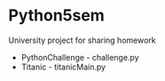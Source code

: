 # Python5sem
University project for sharing homework

* PythonChallenge - challenge.py
* Titanic - titanicMain.py
